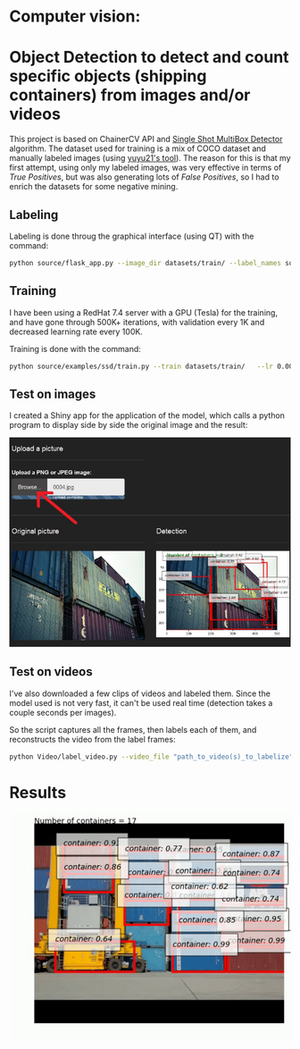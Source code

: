 # Computer vision: 
# Object Detection to detect and count specific objects (shipping containers) from images and/or videos

This project is based on ChainerCV API and [Single Shot MultiBox Detector](https://github.com/chainer/chainercv/tree/master/examples/ssd) algorithm.
The dataset used for training is a mix of COCO dataset and manually labeled images (using [yuyu21's tool](https://github.com/yuyu2172/image-labelling-tool)). The reason for this is that my first attempt, using only my labeled images, was very effective in terms of *True Positives*, but was also generating lots of *False Positives*, so I had to enrich the datasets for some negative mining.

## Labeling
Labeling is done throug the graphical interface (using QT) with the command:
```bash
python source/flask_app.py --image_dir datasets/train/ --label_names source/label_names_coco_container.yml --file_ext jpg
```

## Training
I have been using a RedHat 7.4 server with a GPU (Tesla) for the training, and have gone through 500K+ iterations, with validation every 1K and decreased learning rate every 100K.

Training is done with the command:

```bash
python source/examples/ssd/train.py --train datasets/train/   --lr 0.0001 --step_size 100000  --val datasets/validation   --label source/label_names_coco_container.yml    --out models/ --gpu 0 --loaderjob 10   --iteration 1000000 --val_iteration 1000
```

## Test on images
I created a Shiny app for the application of the model, which calls a python program to display side by side the original image and the result:

![shiny_demo](https://github.com/LaurentBerder/container_detection/blob/master/shiny_demo.png "Shiny app")

## Test on videos
I've also downloaded a few clips of videos and labeled them. Since the model used is not very fast, it can't be used real time (detection takes a couple seconds per images).

So the script captures all the frames, then labels each of them, and reconstructs the video from the label frames:

```bash
python Video/label_video.py --video_file "path_to_video(s)_to_labelize"
```

# Results
![Result_video](https://github.com/LaurentBerder/container_detection/blob/master/video_result.gif "Result video")
